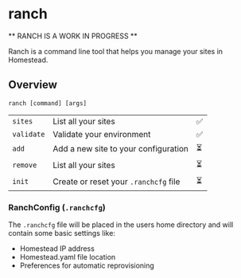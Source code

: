 # ranch

** RANCH IS A WORK IN PROGRESS **

Ranch is a command line tool that helps you manage your sites in Homestead.

## Overview

```
ranch [command] [args]
```

|  |  |  |
|:--|:--|:--
|`sites`| List all your sites | ✅ |
|`validate`| Validate your environment | ✅ |
|`add`| Add a new site to your configuration | ⏳ |
|`remove`| List all your sites | ⏳ |
|`init`| Create or reset your `.ranchcfg` file | ⏳ |

### RanchConfig (`.ranchcfg`)

The `.ranchcfg` file will be placed in the users home directory and will contain some basic settings like:

* Homestead IP address
* Homestead.yaml file location
* Preferences for automatic reprovisioning
